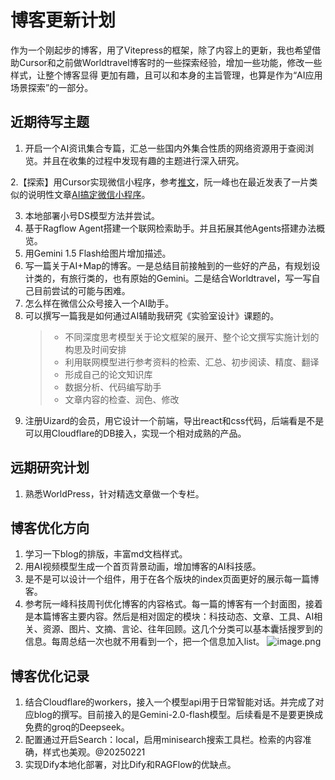 # 博客更新计划
作为一个刚起步的博客，用了Vitepress的框架，除了内容上的更新，我也希望借助Cursor和之前做Worldtravel博客时的一些探索经验，增加一些功能，修改一些样式，让整个博客显得
更加有趣，且可以和本身的主旨管理，也算是作为“AI应用场景探索”的一部分。

## 近期待写主题
1. 开启一个AI资讯集合专篇，汇总一些国内外集合性质的网络资源用于查阅浏览。并且在收集的过程中发现有趣的主题进行深入研究。

2.【探索】用Cursor实现微信小程序，参考[推文](https://mp.weixin.qq.com/s/DrpZ7ebCOHQungpM9CK3Lw)，阮一峰也在最近发表了一片类似的说明性文章[AI搞定微信小程序](https://www.ruanyifeng.com/blog/2025/01/tencent-cloud-copilot.html)。

3. 本地部署小号DS模型方法并尝试。
4. 基于Ragflow Agent搭建一个联网检索助手。并且拓展其他Agents搭建办法概览。
5. 用Gemini 1.5 Flash给图片增加描述。
6. 写一篇关于AI+Map的博客。一是总结目前接触到的一些好的产品，有规划设计类的，有旅行类的，也有原始的Gemini。二是结合Worldtravel，写一写自己目前尝试的可能与困难。
8. 怎么样在微信公众号接入一个AI助手。
9. 可以撰写一篇我是如何通过AI辅助我研究《实验室设计》课题的。
    > - 不同深度思考模型关于论文框架的展开、整个论文撰写实施计划的构思及时间安排
    > - 利用联网模型进行参考资料的检索、汇总、初步阅读、精度、翻译
    > - 形成自己的论文知识库
    > - 数据分析、代码编写助手
    > - 文章内容的检查、润色、修改
10. 注册Uizard的会员，用它设计一个前端，导出react和css代码，后端看是不是可以用Cloudflare的DB接入，实现一个相对成熟的产品。


## 远期研究计划
1. 熟悉WorldPress，针对精选文章做一个专栏。

## 博客优化方向
1. 学习一下blog的排版，丰富md文档样式。
2. 用AI视频模型生成一个首页背景动画，增加博客的AI科技感。
3. 是不是可以设计一个组件，用于在各个版块的index页面更好的展示每一篇博客。
5. 参考阮一峰科技周刊优化博客的内容格式。每一篇的博客有一个封面图，接着是本篇博客主要内容。然后是相对固定的模块：科技动态、文章、工具、AI相关、资源、图片、文摘、言论、往年回顾。这几个分类可以基本囊括搜罗到的信息。每周总结一次也就不用看到一个，把一个信息加入list。
![image.png](https://cloudflare-imgbed-1d8.pages.dev/file/1739413539480_image.png)

## 博客优化记录

1. 结合Cloudflare的workers，接入一个模型api用于日常智能对话。并完成了对应blog的撰写。目前接入的是Gemini-2.0-flash模型。后续看是不是要更换成免费的groq的Deepseek。
2. 配置通过开启Search：local，启用minisearch搜索工具栏。检索的内容准确，样式也美观。@20250221
7. 实现Dify本地化部署，对比Dify和RAGFlow的优缺点。

